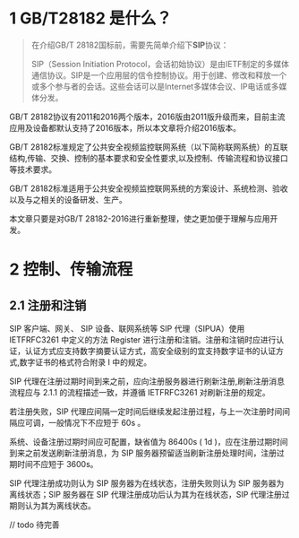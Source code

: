 # 1 GB/T28182 是什么？

> 在介绍GB/T 28182国标前，需要先简单介绍下**SIP**协议：
>
> SIP（Session Initiation Protocol，会话初始协议）是由IETF制定的多媒体通信协议。SIP是一个应用层的信令控制协议。用于创建、修改和释放一个或多个参与者的会话。这些会话可以是Internet多媒体会议、IP电话或多媒体分发。

GB/T 28182协议有2011和2016两个版本，2016版由2011版升级而来，目前主流应用及设备都默认支持了2016版本，所以本文章将介绍2016版本。

GB/T 28182标准规定了公共安全视频监控联网系统（以下简称联网系统）的互联结构,传输、交换、控制的基本要求和安全性要求,以及控制、传输流程和协议接口等技术要求。

GB/T 28182标准适用于公共安全视频监控联网系统的方案设计、系统检测、验收以及与之相关的设备研发、生产。

本文章只要是对GB/T 28182-2016进行重新整理，使之更加便于理解与应用开发。



# 2 控制、传输流程

## 2.1 注册和注销

SIP 客户端、网关、 SIP 设备、联网系统等 SIP 代理（SIPUA）使用 IETFRFC3261 中定义的方法 Register 进行注册和注销。注册和注销时应进行认证，认证方式应支持数字摘要认证方式，高安全级别的宜支持数字证书的认证方式,数字证书的格式符合附录 I 中的规定。

SIP 代理在注册过期时间到来之前，应向注册服务器进行刷新注册,刷新注册消息流程应与 2.1.1 的流程描述一致，并遵循 IETFRFC3261 对刷新注册的规定。

若注册失败，SIP 代理应间隔一定时间后继续发起注册过程，与上一次注册时间间隔应可调，一般情况下不应短于 60s 。

系统、设备注册过期时间应可配置，缺省值为 86400s ( 1d )，应在注册过期时间到来之前发送刷新注册消息，为 SIP 服务器预留适当刷新注册处理时间，注册过期时间不应短于 3600s。

SIP 代理注册成功则认为 SIP 服务器为在线状态，注册失败则认为 SIP 服务器为离线状态；SIP 服务器在 SIP 代理注册成功后认为其为在线状态，SIP 代理注册过期则认为其为离线状态。



// todo 待完善